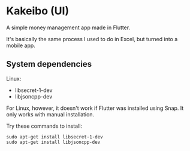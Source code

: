 # Kakeibo (UI)

A simple money management app made in Flutter.

It's basically the same process I used to do in Excel, but turned into a mobile app.

## System dependencies

Linux:

* libsecret-1-dev
* libjsoncpp-dev

For Linux, however, it doesn't work if Flutter was installed using Snap. It only works with manual installation.

Try these commands to install:

```
sudo apt-get install libsecret-1-dev
sudo apt-get install libjsoncpp-dev
```
